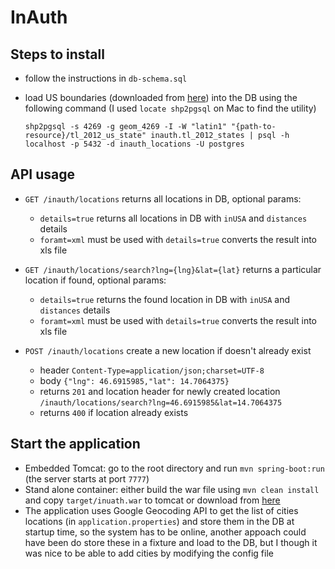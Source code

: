 # InAuth

Steps to install 
----------------

* follow the instructions in `db-schema.sql`
* load US boundaries (downloaded from [here](ftp://ftp2.census.gov/geo/tiger/TIGER2012/STATE/tl_2012_us_state.zip)) into the DB using the following command (I used `locate shp2pgsql` on Mac to find the utility)

   `shp2pgsql -s 4269 -g geom_4269 -I -W "latin1" "{path-to-resource}/tl_2012_us_state" inauth.tl_2012_states | psql -h localhost -p 5432 -d inauth_locations -U postgres`

API usage
---------
* `GET /inauth/locations` returns all locations in DB, optional params:
  * `details=true` returns all locations in DB with `inUSA` and `distances` details
  * `foramt=xml` must be used with `details=true` converts the result into xls file

* `GET /inauth/locations/search?lng={lng}&lat={lat}` returns a particular location if found, optional params:
  * `details=true` returns the found location in DB with `inUSA` and `distances` details
  * `foramt=xml` must be used with `details=true` converts the result into xls file
 
* `POST /inauth/locations` create a new location if doesn't already exist
  * header `Content-Type=application/json;charset=UTF-8`
  * body `{"lng": 46.6915985,"lat": 14.7064375}`
  * returns `201` and location header for newly created location `/inauth/locations/search?lng=46.6915985&lat=14.7064375`
  * returns `400` if location already exists
   
Start the application
---------------------
   
* Embedded Tomcat: go to the root directory and run `mvn spring-boot:run` (the server starts at port `7777`)
* Stand alone container: either build the war file using `mvn clean install` and copy `target/inuath.war` to tomcat or download from [here](https://www.dropbox.com/s/881ruklijziqk2u/inauth.war?dl=0)
* The application uses Google Geocoding API to get the list of cities locations (in `application.properties`) and store them in the DB at startup time, so the system has to be online, another appoach could have been do store these in a fixture and load to the DB, but I though it was nice to be able to add cities by modifying the config file     




